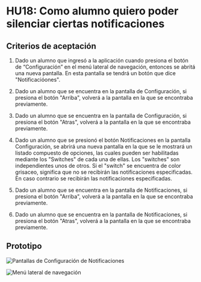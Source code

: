 # HU18: Como alumno quiero poder silenciar ciertas notificaciones

## Criterios de aceptación

1. Dado un alumno que ingresó a la aplicación cuando presiona el botón de “Configuración” en el menú lateral de navegación, entonces se abritá una nueva pantalla. En esta pantalla se tendrá un botón que dice "Notificacióones".

2. Dado un alumno que se encuentra en la pantalla de Configuración, si presiona el botón "Arriba", volverá a la pantalla en la que se encontraba previamente.

3. Dado un alumno que se encuentra en la pantalla de Configuración, si presiona el botón "Atras", volverá a la pantalla en la que se encontraba previamente.

4. Dado un alumno que se presionó el botón Notificaciones en la pantalla Configuración, se abrirá una nueva pantalla en la que se le mostrará un listado compuesto de opciones, las cuales pueden ser habilitadas mediante los "Switches" de cada una de ellas. Los "switches" son independientes unos de otros. Si el "switch" se encuentra de color grisaceo, significa que no se recibirán las notificaciones especificadas. En caso contrario se recibirán las notificaciones especificadas.

5. Dado un alumno que se encuentra en la pantalla de Notificaciones, si presiona el botón "Arriba", volverá a la pantalla en la que se encontraba previamente.

6. Dado un alumno que se encuentra en la pantalla de Notificaciones, si presiona el botón "Atras", volverá a la pantalla en la que se encontraba previamente.
	

## Prototipo
![Pantallas de Configuración de Notificaciones](./prototipos/configurar_notificaciones.png)

![Menú lateral de navegación](./prototipos/side_bar.png)
